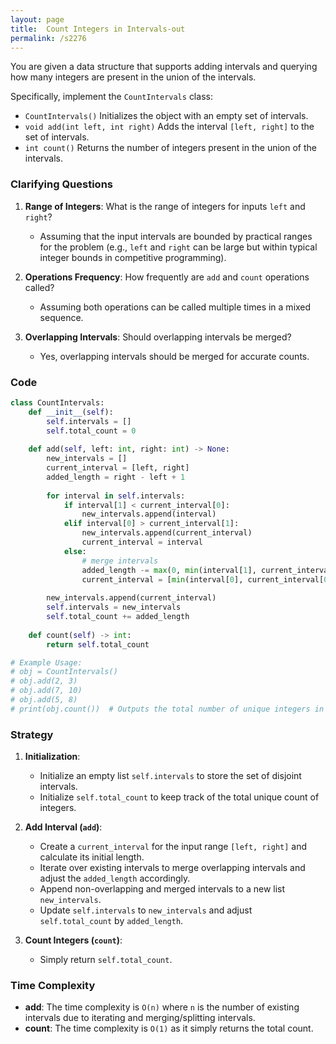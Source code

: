```yaml
---
layout: page
title:  Count Integers in Intervals-out
permalink: /s2276
---
```

You are given a data structure that supports adding intervals and querying how many integers are present in the union of the intervals.

Specifically, implement the `CountIntervals` class:
- `CountIntervals()` Initializes the object with an empty set of intervals.
- `void add(int left, int right)` Adds the interval `[left, right]` to the set of intervals.
- `int count()` Returns the number of integers present in the union of the intervals.

### Clarifying Questions
1. **Range of Integers**: What is the range of integers for inputs `left` and `right`?
    - Assuming that the input intervals are bounded by practical ranges for the problem (e.g., `left` and `right` can be large but within typical integer bounds in competitive programming).

2. **Operations Frequency**: How frequently are `add` and `count` operations called?
    - Assuming both operations can be called multiple times in a mixed sequence.

3. **Overlapping Intervals**: Should overlapping intervals be merged?
    - Yes, overlapping intervals should be merged for accurate counts.

### Code

```python
class CountIntervals:
    def __init__(self):
        self.intervals = []
        self.total_count = 0
    
    def add(self, left: int, right: int) -> None:
        new_intervals = []
        current_interval = [left, right]
        added_length = right - left + 1
        
        for interval in self.intervals:
            if interval[1] < current_interval[0]:
                new_intervals.append(interval)
            elif interval[0] > current_interval[1]:
                new_intervals.append(current_interval)
                current_interval = interval
            else:
                # merge intervals
                added_length -= max(0, min(interval[1], current_interval[1]) - max(interval[0], current_interval[0]) + 1)
                current_interval = [min(interval[0], current_interval[0]), max(interval[1], current_interval[1])]
        
        new_intervals.append(current_interval)
        self.intervals = new_intervals
        self.total_count += added_length
    
    def count(self) -> int:
        return self.total_count

# Example Usage:
# obj = CountIntervals()
# obj.add(2, 3)
# obj.add(7, 10)
# obj.add(5, 8)
# print(obj.count())  # Outputs the total number of unique integers in the union of added intervals.
```

### Strategy
1. **Initialization**:
   - Initialize an empty list `self.intervals` to store the set of disjoint intervals.
   - Initialize `self.total_count` to keep track of the total unique count of integers.

2. **Add Interval (`add`)**:
   - Create a `current_interval` for the input range `[left, right]` and calculate its initial length.
   - Iterate over existing intervals to merge overlapping intervals and adjust the `added_length` accordingly.
   - Append non-overlapping and merged intervals to a new list `new_intervals`.
   - Update `self.intervals` to `new_intervals` and adjust `self.total_count` by `added_length`.

3. **Count Integers (`count`)**:
   - Simply return `self.total_count`.

### Time Complexity
- **add**: The time complexity is `O(n)` where `n` is the number of existing intervals due to iterating and merging/splitting intervals.
- **count**: The time complexity is `O(1)` as it simply returns the total count.